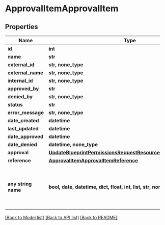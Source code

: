 # ApprovalItemApprovalItem


## Properties
Name | Type | Description | Notes
------------ | ------------- | ------------- | -------------
**id** | **int** |  | [optional] 
**name** | **str** |  | [optional] 
**external_id** | **str, none_type** |  | [optional] 
**external_name** | **str, none_type** |  | [optional] 
**internal_id** | **str, none_type** |  | [optional] 
**approved_by** | **str** |  | [optional] 
**denied_by** | **str, none_type** |  | [optional] 
**status** | **str** |  | [optional] 
**error_message** | **str, none_type** |  | [optional] 
**date_created** | **datetime** |  | [optional] 
**last_updated** | **datetime** |  | [optional] 
**date_approved** | **datetime** |  | [optional] 
**date_denied** | **datetime, none_type** |  | [optional] 
**approval** | [**UpdateBlueprintPermissionsRequestResourcePermissionSitesInner**](UpdateBlueprintPermissionsRequestResourcePermissionSitesInner.md) |  | [optional] 
**reference** | [**ApprovalItemApprovalItemReference**](ApprovalItemApprovalItemReference.md) |  | [optional] 
**any string name** | **bool, date, datetime, dict, float, int, list, str, none_type** | any string name can be used but the value must be the correct type | [optional]

[[Back to Model list]](../README.md#documentation-for-models) [[Back to API list]](../README.md#documentation-for-api-endpoints) [[Back to README]](../README.md)


